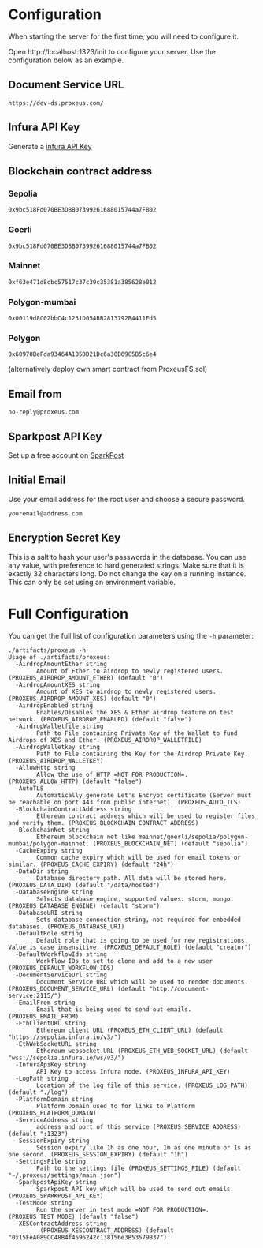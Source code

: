# Configuration

When starting the server for the first time, you will need to configure it.

Open http://localhost:1323/init to configure your server.  Use the
configuration below as an example.

## Document Service URL
```
https://dev-ds.proxeus.com/
```

## Infura API Key
Generate a  [infura API Key](https://infura.io)

## Blockchain contract address 
### Sepolia
```
0x9bc518Fd070BE3DBB07399261688015744a7FB02
```

### Goerli
```
0x9bc518Fd070BE3DBB07399261688015744a7FB02
```

### Mainnet
```
0xf63e471d8cbc57517c37c39c35381a385628e012
```

### Polygon-mumbai
```
0x00119d8C02bbC4c1231D054BB2813792B4411Ed5
```

### Polygon
```
0x60970BeFda93464A105DD21Dc6a30B69C5B5c6e4
```

(alternatively deploy own smart contract from ProxeusFS.sol)

## Email from
```
no-reply@proxeus.com
```
## Sparkpost API Key

Set up a free account on [SparkPost](https://www.sparkpost.com)

## Initial Email

Use your email address for the root user and choose a secure password.
```
youremail@address.com
```

## Encryption Secret Key

This is a salt to hash your user's passwords in the database. You can use any value, with preference to hard generated strings. Make sure that it is exactly 32 characters long. Do not change the key on a running instance. This can only be set using an environment variable.

# Full Configuration

You can get the full list of configuration parameters using the `-h` parameter:

```
./artifacts/proxeus -h
Usage of ./artifacts/proxeus:
  -AirdropAmountEther string
    	Amount of Ether to airdrop to newly registered users. (PROXEUS_AIRDROP_AMOUNT_ETHER) (default "0")
  -AirdropAmountXES string
    	Amount of XES to airdrop to newly registered users. (PROXEUS_AIRDROP_AMOUNT_XES) (default "0")
  -AirdropEnabled string
    	Enables/Disables the XES & Ether airdrop feature on test network. (PROXEUS_AIRDROP_ENABLED) (default "false")
  -AirdropWalletfile string
    	Path to File containing Private Key of the Wallet to fund Airdrops of XES and Ether. (PROXEUS_AIRDROP_WALLETFILE)
  -AirdropWalletkey string
    	Path to File containing the Key for the Airdrop Private Key. (PROXEUS_AIRDROP_WALLETKEY)
  -AllowHttp string
    	Allow the use of HTTP =NOT FOR PRODUCTION=. (PROXEUS_ALLOW_HTTP) (default "false")
  -AutoTLS
    	Automatically generate Let's Encrypt certificate (Server must be reachable on port 443 from public internet). (PROXEUS_AUTO_TLS)
  -BlockchainContractAddress string
    	Ethereum contract address which will be used to register files and verify them. (PROXEUS_BLOCKCHAIN_CONTRACT_ADDRESS)
  -BlockchainNet string
    	Ethereum blockchain net like mainnet/goerli/sepolia/polygon-mumbai/polygon-mainnet. (PROXEUS_BLOCKCHAIN_NET) (default "sepolia")
  -CacheExpiry string
    	Common cache expiry which will be used for email tokens or similar. (PROXEUS_CACHE_EXPIRY) (default "24h")
  -DataDir string
    	Database directory path. All data will be stored here. (PROXEUS_DATA_DIR) (default "/data/hosted")
  -DatabaseEngine string
    	Selects database engine, supported values: storm, mongo. (PROXEUS_DATABASE_ENGINE) (default "storm")
  -DatabaseURI string
    	Sets database connection string, not required for embedded databases. (PROXEUS_DATABASE_URI)
  -DefaultRole string
    	Default role that is going to be used for new registrations. Value is case insensitive. (PROXEUS_DEFAULT_ROLE) (default "creator")
  -DefaultWorkflowIds string
    	Workflow IDs to set to clone and add to a new user (PROXEUS_DEFAULT_WORKFLOW_IDS)
  -DocumentServiceUrl string
    	Document Service URL which will be used to render documents. (PROXEUS_DOCUMENT_SERVICE_URL) (default "http://document-service:2115/")
  -EmailFrom string
    	Email that is being used to send out emails. (PROXEUS_EMAIL_FROM)
  -EthClientURL string
    	Ethereum client URL (PROXEUS_ETH_CLIENT_URL) (default "https://sepolia.infura.io/v3/")
  -EthWebSocketURL string
    	Ethereum websocket URL (PROXEUS_ETH_WEB_SOCKET_URL) (default "wss://sepolia.infura.io/ws/v3/")
  -InfuraApiKey string
    	API Key to access Infura node. (PROXEUS_INFURA_API_KEY)
  -LogPath string
    	Location of the log file of this service. (PROXEUS_LOG_PATH) (default "./log")
  -PlatformDomain string
    	Platform Domain used to for links to Platform (PROXEUS_PLATFORM_DOMAIN)
  -ServiceAddress string
    	address and port of this service (PROXEUS_SERVICE_ADDRESS) (default ":1323")
  -SessionExpiry string
    	Session expiry like 1h as one hour, 1m as one minute or 1s as one second. (PROXEUS_SESSION_EXPIRY) (default "1h")
  -SettingsFile string
    	Path to the settings file (PROXEUS_SETTINGS_FILE) (default "~/.proxeus/settings/main.json")
  -SparkpostApiKey string
    	Sparkpost API key which will be used to send out emails. (PROXEUS_SPARKPOST_API_KEY)
  -TestMode string
    	Run the server in test mode =NOT FOR PRODUCTION=. (PROXEUS_TEST_MODE) (default "false")
  -XESContractAddress string
    	 (PROXEUS_XESCONTRACT_ADDRESS) (default "0x15FeA089CC48B4f4596242c138156e3B53579B37")
```
